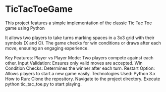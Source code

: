 # TicTacToeGame
This project features a simple implementation of the classic Tic Tac Toe game using Python

It allows two players to take turns marking spaces in a 3x3 grid with their symbols (X and O). The game checks for win conditions or draws after each move, ensuring an engaging experience.

Key Features:
Player vs Player Mode: Two players compete against each other.
Input Validation: Ensures only valid moves are accepted.
Win Condition Checks: Determines the winner after each turn.
Restart Option: Allows players to start a new game easily.
Technologies Used:
Python 3.x
How to Run:
Clone the repository.
Navigate to the project directory.
Execute python tic_tac_toe.py to start playing.
